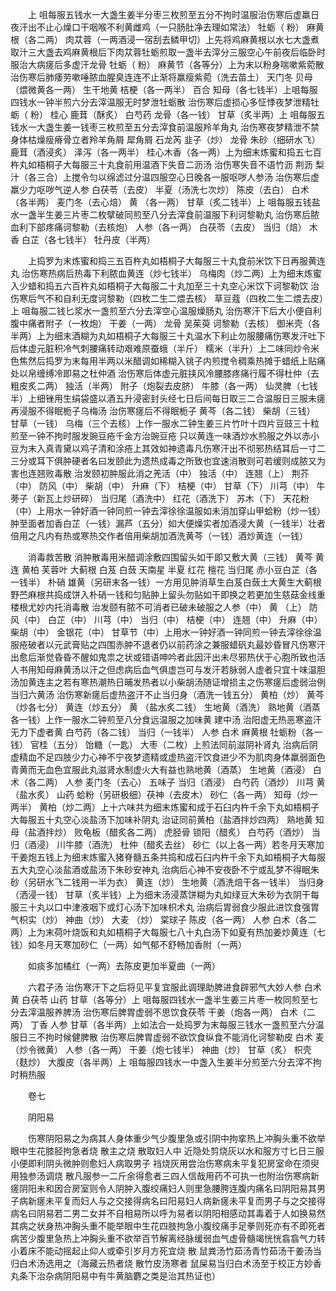 <!-- { "loadSidebar": true } -->
　　上 咀每服五钱水一大盏生姜半分枣三枚煎至五分不拘时温服治伤寒后虚羸日夜汗出不止心燥口干咽喉不利黄雌鸡（一只肠肚净去理如常法） 牡蛎（ 粉） 麻黄根（各二两） 肉苁蓉（一两酒浸一宿刮去鳞甲切）上先将鸡麻黄根以水七大盏煮取汁三大盏去鸡麻黄根后下肉苁蓉牡蛎煎取一盏半去滓分三服空心午前夜后临卧时服治大病瘥后多虚汗龙骨 牡蛎（ 粉） 麻黄节（各等分）上为末以粉身喘嗽紫菀散 治伤寒后肺痿劳嗽唾脓血腥臭连连不止渐将羸瘦紫菀（洗去苗土） 天门冬 贝母（煨微黄各一两） 生干地黄 桔梗（各一两半） 百合 知母（各七钱半）上咀每服四钱水一钟半煎六分去滓温服无时梦泄牡蛎散 治伤寒后虚损心多怔悸夜梦泄精牡蛎（ 粉） 桂心 鹿茸（酥炙） 白芍药 龙骨（各一钱） 甘草（炙半两）上 咀每服五钱水一大盏生姜一钱枣三枚煎至五分去滓食前温服羚羊角丸 治伤寒夜梦精泄不禁身体枯燥瘦瘠骨立者羚羊角屑 犀角屑 石龙芮 韭子（炒） 龙骨 朱砂（细研水飞） 鹿茸（酒浸炙） 泽泻（各一两半） 桂心木香（各一两）上为细末炼蜜和捣五七百杵丸如梧桐子大每服三十丸食前用温酒下失音二沥汤 治伤寒失音不语竹沥 荆沥 梨汁（各三合）上搅令匀以绵滤过分温四服空心日晚各一服呕哕人参汤 治伤寒后虚羸少力呕哕气逆人参 白茯苓（去皮） 半夏（汤洗七次炒） 陈皮（去白） 白术（各半两） 麦门冬（去心焙） 黄 （各一两） 甘草（炙二钱半）上 咀每服五钱盐水一盏半生姜三片枣二枚擘破同煎至八分去滓食前温服下利诃黎勒丸 治伤寒后脓血利下部疼痛诃黎勒（去核炮） 人参（各一两） 白茯苓（去皮） 当归（焙） 木香 白芷（各七钱半） 牡丹皮（半两）

　　上捣罗为末炼蜜和捣三五百杵丸如梧桐子大每服三十丸食前米饮下日再服黄连丸 治伤寒热病后热毒下利脓血黄连（炒七钱半） 乌梅肉（炒二两）上为细末炼蜜入少蜡和捣五六百杵丸如梧桐子大每服二十丸加至三十丸空心米饮下诃黎勒饮 治伤寒后气不和自利无度诃黎勒（四枚二生二煨去核） 草豆蔻（四枚二生二煨去皮）上 咀每服二钱匕浆水一盏煎至六分去滓空心温服燥肠丸 治伤寒汗下后大小便自利腹中痛者附子（一枚炮） 干姜（一两） 龙骨 吴茱萸 诃黎勒（去核） 御米壳（各半两）上为细末酒糊为丸如梧桐子大每服三十丸温水下利止勿服腰痛伤寒发汗吐下后体虚元脏积冷气刺腰痛转动艰难原蚕蛾（半斤） 糯米（半升）上二味同炒令米色焦然后捣罗为末每用半两以米醋调如稀糊入铫子内煎搅令稠乘热摊于蜡纸上贴痛处以帛缠缚冷即易之杜仲酒 治伤寒后体虚元脏挟风冷腰膝疼痛行履不得杜仲（去粗皮炙二两） 独活（半两） 附子（炮裂去皮脐） 牛膝（各一两） 仙灵脾（七钱半）上细锉用生绢袋盛以酒五升浸密封头经七日后间每日取三二合温服日三服未瘥再浸服不得眠栀子乌梅汤 治伤寒瘥后不得眠栀子 黄芩（各二钱） 柴胡（三钱） 甘草（一钱） 乌梅（三个去核）上作一服水二钟生姜三片竹叶十四片豆豉三十粒煎至一钟不拘时服发豌豆疮千金方治豌豆疮 只以黄连一味酒炒水煎服之外以赤小豆为末入真青黛以鸡子清和涂疮上其效如神遗毒凡伤寒汗出不彻邪热结耳后一寸二三分或耳下俱肿硬者名曰发颐此为遗热成毒之所致也宜速消散则可若缓则成脓又为害也连翘败毒散 治发颐初肿服此消之羌活（中） 独活（中） 连翘（上） 荆芥（中） 防风（中） 柴胡（中） 升麻（下） 桔梗（中） 甘草（下） 川芎（中） 牛蒡子（新瓦上炒研碎） 当归尾（酒洗中） 红花（酒洗下） 苏木（下） 天花粉（中）上用水一钟好酒一钟同煎一钟去滓徐徐温服如未消加穿山甲蛤粉（炒一钱）肿至面者加香白芷（一钱）漏芦（五分）如大便燥实者加酒浸大黄（一钱半）壮者倍用之凡内有热或寒热交作者倍用柴胡加酒洗黄芩（一钱）酒炒黄连（一钱）

　　消毒救苦散 消肿散毒用米醋调涂敷四围留头如干即又敷大黄（三钱） 黄芩 黄连 黄柏 芙蓉叶 大蓟根 白芨 白蔹 天南星 半夏 红花 檀花 当归尾 赤小豆白芷（各一钱半） 朴硝 雄黄（另研末各一钱）一方用见肿消草生白芨白蔹土大黄生大蓟根野苎麻根共捣成饼入朴硝一钱和匀贴肿上留头勿贴如干即换之若更加生慈菇金线重楼根尤妙内托消毒散 治发颐有脓不可消者已破未破服之人参（中） 黄 （上） 防风（中） 白芷（中） 川芎（中） 当归（中） 桔梗（中） 连翘（中） 升麻（中） 柴胡（中） 金银花（中） 甘草节（中）上用水一钟好酒一钟同煎一钟去滓徐徐温服疮破者以元武膏贴之四围赤肿不退者仍以前药涂之兼服蜡矾丸最妙昏冒凡伤寒汗出愈后渐觉昏昏不醒如鬼祟之状或错语呻吟者此因汗出未尽邪热伏于心胞所致也活人书用知母麻黄汤以汗之但虑病后血气俱虚岂可与发汗若脉弱人虚者只宜十味温胆汤加黄连主之若有寒热潮热日晡发热者以小柴胡汤随证增损主之伤寒瘥后虚弱治例当归六黄汤 治伤寒新瘥后虚热盗汗不止当归身（酒洗一钱五分） 黄柏（炒） 黄芩（炒各七分） 黄连（炒五分） 黄 （盐水炙二钱） 生地黄（酒洗） 熟地黄（酒蒸各一钱）上作一服水二钟煎至八分食远温服之加味黄 建中汤 治阳虚无热恶寒盗汗无力下虚者黄 白芍药（各二钱） 当归（一钱半） 人参 白术 麻黄根 牡蛎粉（各一钱） 官桂（五分） 饴糖（一匙） 大枣（二枚）上煎法同前滋阴补肾丸 治病后阴虚精血不足四肢少力心神不宁夜梦遗精或虚热盗汗饮食进少不为肌肉身体羸弱面色青黄而无血色宜服此丸滋肾水制虚火大有益也熟地黄（酒蒸） 生地黄（酒浸） 白术（各二两） 人参 麦门冬（去心） 五味子 当归（酒浸） 白芍药（酒炒） 川芎 黄 （盐水炙） 山药 蛤粉（另研极细）茯神（去皮木） 砂仁（各一两） 知母（炒一两半） 黄柏（炒二两）上十六味共为细末炼蜜和成于石臼内杵千余下丸如梧桐子大每服五十丸空心淡盐汤下加味补阴丸 治证同前黄柏（盐酒拌炒四两） 熟地黄 知母（盐酒拌炒） 败龟板（醋炙各二两） 虎胫骨 锁阳（醋炙） 白芍药（酒炒） 当归（酒浸） 川牛膝（酒洗） 杜仲（醋炙去丝） 砂仁（以上各一两）若冬月天寒加干姜炮五钱上为细末炼蜜入猪脊髓五条共捣和成石臼内杵千余下丸如梧桐子大每服五大丸空心淡盐酒或盐汤下朱砂安神丸 治病后心神不安夜卧不宁或乱梦不得眠朱砂（另研水飞二钱用一半为衣） 黄连（炒） 生地黄（酒洗焙干各一钱半） 当归身（洒浸一钱） 甘草（炙半钱）上为细末汤浸蒸饼糊为丸如绿豆大朱砂为衣阴干每服三十丸以口中津液咽下或灯心汤下加味枳术丸 治病后胃弱食少服此进饮食强胃气枳实（炒） 神曲（炒） 大麦 （炒） 棠球子 陈皮（各一两） 人参 白术（各二两）上为末荷叶烧饭和丸如梧桐子大每服七八十丸白汤下如夏有热加姜炒黄连（七钱）如冬月天寒加砂仁（一两）如气郁不舒畅加香附（一两）

　　如痰多加橘红（一两）去陈皮更加半夏曲（一两）

　　六君子汤 治伤寒汗下之后将见平复宜服此调理助脾进食辟邪气大妙人参 白术 黄 白茯苓 山药 甘草（各等分）上 咀每服四钱水一盏半生姜三片枣一枚同煎至七分去滓温服养脾汤 治伤寒后脾胃虚弱不思饮食茯苓 干姜（炮各一两） 白术（二两） 丁香 人参 甘草（各半两）上如法合一处捣罗为末每服三钱水一盏煎至六分温服日三不拘时候健脾散 治伤寒后脾胃虚弱不欲饮食纵食不能消化诃黎勒皮 白术 麦 （炒令微黄） 人参（各一两） 干姜（炮七钱半） 神曲（炒） 甘草（炙） 枳壳（麸炒） 大腹皮（各半两）上 咀每服四钱水一中盏入生姜半分煎至六分去滓不拘时稍热服

　　卷七

　　阴阳易

　　伤寒阴阳易之为病其人身体重少气少腹里急或引阴中拘挛热上冲胸头重不欲举眼中生花膝胫拘急者烧 散主之烧 散取妇人中 近隐处剪烧灰以水和服方寸匕日三服小便即利阴头微肿则愈妇人病取男子 裆烧灰用尝治伤寒病未平复犯房室命在须臾用独参汤调烧 散凡服参一二斤余得愈者三四人信哉用药不可执一也附治伤寒病新瘥阴阳未和因合房室则令人阴肿入腹绞痛妇人则里急腰胯连腹内痛名曰阴阳易其男子病新瘥未平复而妇人与之交接得病名曰阳易妇人病新瘥未平复而男子与之交接得病名曰阴易若二男二女并不自相易所以呼为易者以阴阳相感动其毒着于人如换易然其病之状身热冲胸头重不能举眼中生花四肢拘急小腹绞痛手足拳则死亦有不即死者病苦少腹里急热上冲胸头重不欲举百节解离经脉缓弱血气虚骨髓竭恍恍翕翕气力转小着床不能动摇起止仰人或牵引岁月方死宜烧 散 鼠粪汤竹茹汤青竹茹汤干姜汤当归白术汤选用之（海藏云热者烧 散竹皮汤寒者 鼠屎易当归白术汤至于校正方妙香丸条下治杂病阴阳易中有牛黄脑麝之类是治其热证也）

